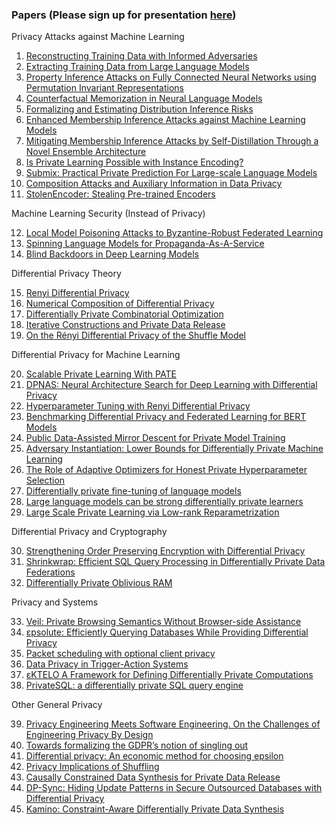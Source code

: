 ### Papers (Please sign up for presentation [here](https://docs.google.com/spreadsheets/d/1nMqxXDpUag_fidQJ4PgdoQFk1fZxkMlKFhXkmigGNd4/edit?usp=sharing))

Privacy Attacks against Machine Learning

1. [Reconstructing Training Data with Informed Adversaries](https://arxiv.org/pdf/2201.04845.pdf)
2. [Extracting Training Data from Large Language Models](https://www.usenix.org/system/files/sec21-carlini-extracting.pdf)
3. [Property Inference Attacks on Fully Connected Neural Networks using Permutation Invariant Representations](https://dl.acm.org/doi/pdf/10.1145/3243734.3243834)
4. [Counterfactual Memorization in Neural Language Models](https://arxiv.org/pdf/2112.12938)
5. [Formalizing and Estimating Distribution Inference Risks](https://arxiv.org/pdf/2109.06024.pdf)
6. [Enhanced Membership Inference Attacks against Machine Learning Models](https://arxiv.org/pdf/2111.09679.pdf)
7. [Mitigating Membership Inference Attacks by Self-Distillation Through a Novel Ensemble Architecture](https://arxiv.org/pdf/2110.08324.pdf)
8. [Is Private Learning Possible with Instance Encoding?](https://arxiv.org/pdf/2011.05315.pdf)
9. [Submix: Practical Private Prediction For Large-scale Language Models](https://arxiv.org/pdf/2201.00971.pdf)
10. [Composition Attacks and Auxiliary Information in Data Privacy](https://arxiv.org/pdf/0803.0032)
11. [StolenEncoder: Stealing Pre-trained Encoders](https://arxiv.org/pdf/2201.05889.pdf)

Machine Learning Security (Instead of Privacy)

12. [Local Model Poisoning Attacks to Byzantine-Robust Federated Learning](https://www.usenix.org/system/files/sec20summer_fang_prepub.pdf)
13. [Spinning Language Models for Propaganda-As-A-Service](https://arxiv.org/pdf/2112.05224.pdf)
14. [Blind Backdoors in Deep Learning Models](https://arxiv.org/pdf/2005.03823.pdf)

Differential Privacy Theory

15. [Renyi Differential Privacy](https://arxiv.org/pdf/1702.07476.pdf)
16. [Numerical Composition of Differential Privacy](https://arxiv.org/pdf/2106.02848.pdf)
17. [Differentially Private Combinatorial Optimization](https://epubs.siam.org/doi/pdf/10.1137/1.9781611973075.90)
18. [Iterative Constructions and Private Data Release](http://citeseerx.ist.psu.edu/viewdoc/download?doi=10.1.1.649.1598&rep=rep1&type=pdf)
19. [On the Rényi Differential Privacy of the Shuffle Model](https://dl.acm.org/doi/pdf/10.1145/3460120.3484794)

Differential Privacy for Machine Learning

20. [Scalable Private Learning With PATE](https://arxiv.org/pdf/1802.08908.pdf)
21. [DPNAS: Neural Architecture Search for Deep Learning with Differential Privacy](https://arxiv.org/pdf/2110.08557.pdf)
22. [Hyperparameter Tuning with Renyi Differential Privacy](https://arxiv.org/pdf/2110.03620.pdf)
23. [Benchmarking Differential Privacy and Federated Learning for BERT Models](https://arxiv.org/pdf/2106.13973.pdf)
24. [Public Data-Assisted Mirror Descent for Private Model Training](https://arxiv.org/pdf/2112.00193)
25. [Adversary Instantiation: Lower Bounds for Differentially Private Machine Learning](https://arxiv.org/pdf/2101.04535.pdf)
26. [The Role of Adaptive Optimizers for Honest Private Hyperparameter Selection](https://arxiv.org/pdf/2111.04906)
27. [Differentially private fine-tuning of language models](https://arxiv.org/pdf/2110.06500)
28. [Large language models can be strong differentially private learners](https://arxiv.org/pdf/2110.05679)
29. [Large Scale Private Learning via Low-rank Reparametrization](https://arxiv.org/pdf/2106.09352.pdf)

Differential Privacy and Cryptography

30. [Strengthening Order Preserving Encryption with Differential Privacy](https://arxiv.org/pdf/2009.05679.pdf)
31. [Shrinkwrap: Efficient SQL Query Processing in
Differentially Private Data Federations](https://par.nsf.gov/servlets/purl/10223658)
32. [Differentially Private Oblivious RAM
](https://arxiv.org/pdf/1601.03378.pdf)

Privacy and Systems

33. [Veil: Private Browsing Semantics Without Browser-side Assistance](https://frankwang.org/files/papers/wang-veil.pdf)
34. [εpsolute: Efficiently Querying Databases While Providing Differential Privacy](https://dl.acm.org/doi/pdf/10.1145/3460120.3484786?casa_token=yt7k6iUtxHUAAAAA:XIL-WLV2tJU0GZaBySpeuG660lpfGNhFzJub2Yjbp1j_kIT6dRHzHtgBVoYB-WO51s-mz1W-ZZF-)
35. [Packet scheduling with optional client privacy](https://www.cis.upenn.edu/~sga001/papers/ifs-ccs21.pdf)
36. [Data Privacy in Trigger-Action Systems](https://pages.cs.wisc.edu/~yc/assets/pdf/etap.pdf)
37. [εKTELO A Framework for Defining Differentially Private Computations](https://dl.acm.org/doi/pdf/10.1145/3362032)
38. [PrivateSQL: a differentially private SQL query engine](http://www.vldb.org/pvldb/vol12/p1371-kotsogiannis.pdf)

Other General Privacy

39. [Privacy Engineering Meets Software Engineering. On the Challenges of Engineering Privacy By Design](https://arxiv.org/pdf/2007.08613.pdf)
40. [Towards formalizing the GDPR’s notion of singling out](https://www.pnas.org/content/pnas/117/15/8344.full.pdf)
41. [Differential privacy: An economic method for choosing epsilon](https://arxiv.org/pdf/1402.3329)
42. [Privacy Implications of Shuffling](https://arxiv.org/pdf/2106.06603.pdf)
43. [Causally Constrained Data Synthesis for Private Data Release](https://arxiv.org/pdf/2105.13144.pdf)
44. [DP-Sync: Hiding Update Patterns in Secure Outsourced
Databases with Differential Privacy](https://arxiv.org/pdf/2103.15942.pdf)
45. [Kamino: Constraint-Aware Differentially Private Data Synthesis](http://vldb.org/pvldb/vol14/p1886-ge.pdf)
